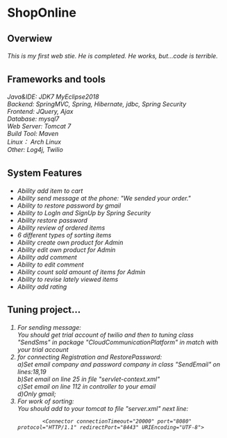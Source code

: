 # ShopOnline

<h2>Overwiew</h2>
<h6>This is my first web stie. He is completed. He works, but...code is terrible.<h6>

<h2>Frameworks and tools</h2>

<h6>
    Java&IDE: JDK7 MyEclipse2018<br>
    Backend: SpringMVC, Spring, Hibernate, jdbc, Spring Security<br>
    Frontend: JQuery, Ajax <br>
    Database: mysql7<br>
    Web Server: Tomcat 7<br>
    Build Tool: Maven<br>
    Linux： Arch Linux<br>
    Other: Log4j, Twilio <br>
</h6>

<h2>System Features</h2>

<h6>
    <ul>
        <li>Ability add item to cart</li>
        <li>Ability send message at the phone: "We sended your order."</li>
        <li>Ability to restore password by gmail</li>
        <li>Ability to LogIn and SignUp by Spring Security</li>
        <li>Ability restore password</li>
        <li>Ability review of ordered items</li>
        <li>6 different types of sorting items</li>
        <li>Ability create own product for Admin</li>
        <li>Ability edit own product for Admin</li>
        <li>Ability add comment</li>
        <li>Ability to edit comment</li>
        <li>Ability count sold amount of items for Admin</li>
        <li>Ability to revise lately viewed items</li>
        <li>Ability add rating</li>
        
    
   </ul>

</h6>

<h2>Tuning project...</h2>

<h6>
    <ol>
     <li>For sending message:<br>
        You should get trial account of twilio and then to tuning class "SendSms" in package              "CloudCommunicationPlatform" in match with your trial account </li>      
     <li>for connecting Registration and RestorePassword:<br>
        a)Set email company and password company in class "SendEmail" on lines:18,19
        <br>b)Set email on line 25 in file "servlet-context.xml"
        <br>c)Set email on line 112 in controller to your email
        <br>d)Only gmail;
     </li>  
     <li>For work of sorting:<br>        You should add to your tomcat to file "server.xml" next line:
        
        
            <Connector connectionTimeout="20000" port="8080" protocol="HTTP/1.1" redirectPort="8443" URIEncoding="UTF-8">
    
        
        
   </li> 
   </ol>
</h6>
    
    
    
    
    
    
    
    
    
    
    
    
    
    
    
    
    
